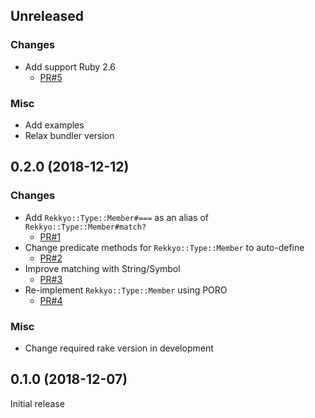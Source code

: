 ## Unreleased

### Changes

* Add support Ruby 2.6
  * [PR#5](https://github.com/yujideveloper/rekkyo/pull/5)

### Misc

* Add examples
* Relax bundler version


## 0.2.0 (2018-12-12)

### Changes

* Add `Rekkyo::Type::Member#===` as an alias of `Rekkyo::Type::Member#match?`
  * [PR#1](https://github.com/yujideveloper/rekkyo/pull/1)
* Change predicate methods for `Rekkyo::Type::Member` to auto-define
  * [PR#2](https://github.com/yujideveloper/rekkyo/pull/2)
* Improve matching with String/Symbol
  * [PR#3](https://github.com/yujideveloper/rekkyo/pull/3)
* Re-implement `Rekkyo::Type::Member` using PORO
  * [PR#4](https://github.com/yujideveloper/rekkyo/pull/4)

### Misc

* Change required rake version in development


## 0.1.0 (2018-12-07)

Initial release
